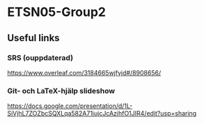 # ETSN05-Group2

## Useful links
### SRS (ouppdaterad)
https://www.overleaf.com/3184665wjfyjd#/8908656/

### Git- och LaTeX-hjälp slideshow
https://docs.google.com/presentation/d/1L-SiVjhL7ZOZbcSQXLqa582A71iujcJcAzihfO1JIR4/edit?usp=sharing
